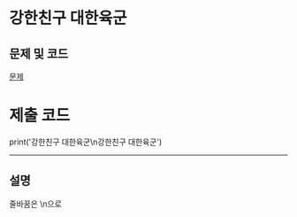 강한친구 대한육군
=======

문제 및 코드
-----
[문제](https://www.acmicpc.net/problem/10718)




# 제출 코드

print('강한친구 대한육군\n강한친구 대한육군')




- - - - - 

설명
------
줄바꿈은 \n으로

